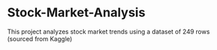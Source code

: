 # Stock-Market-Analysis
This project analyzes stock market trends using a dataset of 249 rows (sourced from Kaggle)
